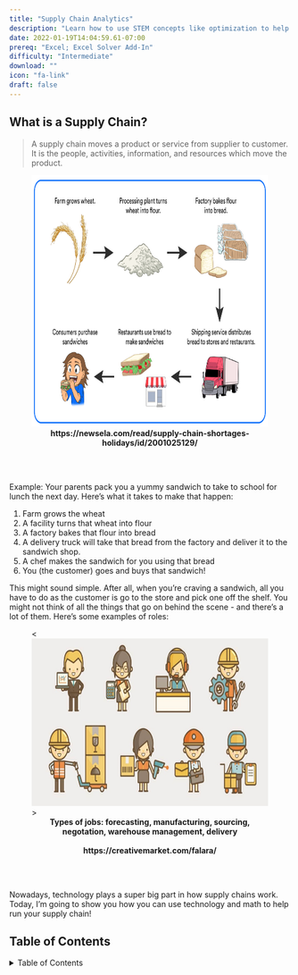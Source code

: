 ```yaml
---
title: "Supply Chain Analytics"
description: "Learn how to use STEM concepts like optimization to help run your cookie bakery!"
date: 2022-01-19T14:04:59.61-07:00
prereq: "Excel; Excel Solver Add-In"
difficulty: "Intermediate"
download: ""
icon: "fa-link"
draft: false
---
```


## What is a Supply Chain?

> A supply chain moves a product or service from supplier to customer. It is the people, activities, information, and resources which move the product.

<figure>
<img src= img/sandwich.png alt="Diagram that illustrates the various steps in the suppy chain to make a sandwich including farm, factory, and delivery" width="700" height="450">
<figcaption align = "center"><b>https://newsela.com/read/supply-chain-shortages-holidays/id/2001025129/</b></figcaption>
</figure>

<br /><br />

Example: Your parents pack you a yummy sandwich to take to school for lunch the next day. Here’s what it takes to make that happen:
1.	Farm grows the wheat
2.	A facility turns that wheat into flour
3.	A factory bakes that flour into bread
4.	A delivery truck will take that bread from the factory and deliver it to the sandwich shop.
5.	A chef makes the sandwich for you using that bread
6.	You (the customer) goes and buys that sandwich!


This might sound simple. After all, when you’re craving a sandwich, all you have to do as the customer is go to the store and pick one off the shelf. You might not think of all the things that go on behind the scene - and there’s a lot of them. Here’s some examples of roles: 

<figure>
<<img src= img/jobs.jpg alt="Image that shows icons of different jobs such as manufacturing, sales, and delivery that are needed to make a supply chain run" width="700" height="300">>
<figcaption align = "center"><b>Types of jobs: forecasting, manufacturing, sourcing, negotation, warehouse management, delivery <br /><br />
https://creativemarket.com/falara/</b></figcaption>
</figure>

<br /><br />

Nowadays, technology plays a super big part in how supply chains work. Today, I’m going to show you how you can use technology and math to help run your supply chain!

## Table of Contents

<details close>
<summary>Table of Contents</summary>
{{% children /%}}
</details>
